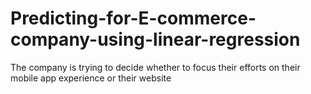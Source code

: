 # Predicting-for-E-commerce-company-using-linear-regression
The company is trying to decide whether to focus their efforts on their mobile app experience or their website
